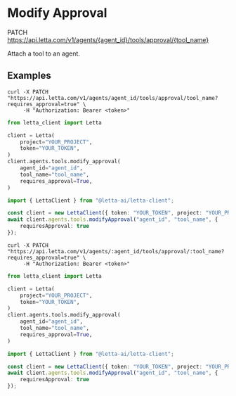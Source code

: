# Modify Approval

PATCH https://api.letta.com/v1/agents/{agent_id}/tools/approval/{tool_name}

Attach a tool to an agent.

## Examples

```shell
curl -X PATCH "https://api.letta.com/v1/agents/agent_id/tools/approval/tool_name?requires_approval=true" \
     -H "Authorization: Bearer <token>"
```

```python
from letta_client import Letta

client = Letta(
    project="YOUR_PROJECT",
    token="YOUR_TOKEN",
)
client.agents.tools.modify_approval(
    agent_id="agent_id",
    tool_name="tool_name",
    requires_approval=True,
)

```

```typescript
import { LettaClient } from "@letta-ai/letta-client";

const client = new LettaClient({ token: "YOUR_TOKEN", project: "YOUR_PROJECT" });
await client.agents.tools.modifyApproval("agent_id", "tool_name", {
    requiresApproval: true
});

```

```shell
curl -X PATCH "https://api.letta.com/v1/agents/:agent_id/tools/approval/:tool_name?requires_approval=true" \
     -H "Authorization: Bearer <token>"
```

```python
from letta_client import Letta

client = Letta(
    project="YOUR_PROJECT",
    token="YOUR_TOKEN",
)
client.agents.tools.modify_approval(
    agent_id="agent_id",
    tool_name="tool_name",
    requires_approval=True,
)

```

```typescript
import { LettaClient } from "@letta-ai/letta-client";

const client = new LettaClient({ token: "YOUR_TOKEN", project: "YOUR_PROJECT" });
await client.agents.tools.modifyApproval("agent_id", "tool_name", {
    requiresApproval: true
});

```